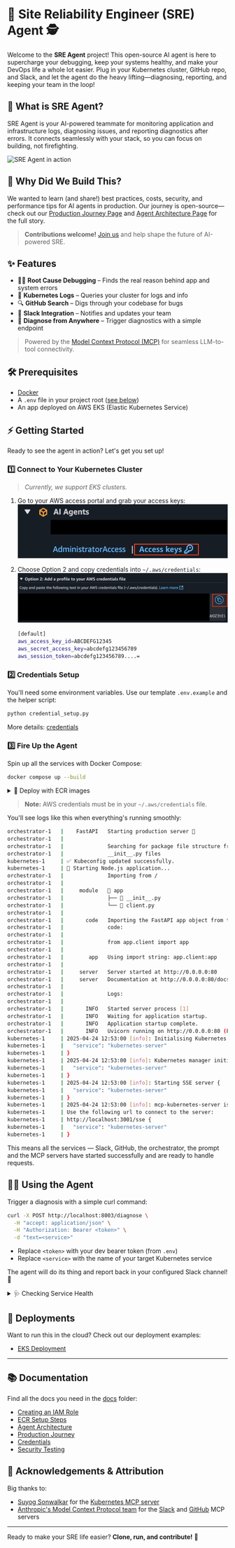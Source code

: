# 🚀 Site Reliability Engineer (SRE) Agent :detective:

Welcome to the **SRE Agent** project! This open-source AI agent is here to supercharge your debugging, keep your systems healthy, and make your DevOps life a whole lot easier. Plug in your Kubernetes cluster, GitHub repo, and Slack, and let the agent do the heavy lifting—diagnosing, reporting, and keeping your team in the loop!

## 🌟 What is SRE Agent?

SRE Agent is your AI-powered teammate for monitoring application and infrastructure logs, diagnosing issues, and reporting diagnostics after errors. It connects seamlessly with your stack, so you can focus on building, not firefighting.

![SRE Agent in action](https://github.com/user-attachments/assets/5ef19428-d650-405d-ba88-848aeef58fef)

## 🤔 Why Did We Build This?

We wanted to learn (and share!) best practices, costs, security, and performance tips for AI agents in production. Our journey is open-source—check out our [Production Journey Page](/docs/production-journey.md) and [Agent Architecture Page](/docs/agent-architecture.md) for the full story.

> **Contributions welcome!** [Join us](CONTRIBUTING.md) and help shape the future of AI-powered SRE.

## ✨ Features

- 🕵️‍♂️ **Root Cause Debugging** – Finds the real reason behind app and system errors
- 📜 **Kubernetes Logs** – Queries your cluster for logs and info
- 🔍 **GitHub Search** – Digs through your codebase for bugs
- 💬 **Slack Integration** – Notifies and updates your team
- 🚦 **Diagnose from Anywhere** – Trigger diagnostics with a simple endpoint

> Powered by the [Model Context Protocol (MCP)](https://github.com/modelcontextprotocol) for seamless LLM-to-tool connectivity.

## 🛠️ Prerequisites

- [Docker](https://docs.docker.com/get-docker/)
- A `.env` file in your project root ([see below](#credentials-setup))
- An app deployed on AWS EKS (Elastic Kubernetes Service)

## ⚡ Getting Started

Ready to see the agent in action? Let's get you set up!

### 1️⃣ Connect to Your Kubernetes Cluster

> _Currently, we support EKS clusters._

1. Go to your AWS access portal and grab your access keys:
   ![key](./docs/imgs/running_locally/access_key.png)
2. Choose Option 2 and copy credentials into `~/.aws/credentials`:
   ![option_2](./docs/imgs/running_locally/option_2.png)

   ```bash
   [default]
   aws_access_key_id=ABCDEFG12345
   aws_secret_access_key=abcdefg123456789
   aws_session_token=abcdefg123456789....=
   ```

### 2️⃣ Credentials Setup

You'll need some environment variables. Use our template `.env.example` and the helper script:

```bash
python credential_setup.py
```

More details: [credentials](docs/credentials.md)

### 3️⃣ Fire Up the Agent

Spin up all the services with Docker Compose:

```bash
docker compose up --build
```

<details>
<summary>🚢 Deploy with ECR images</summary>

See [ECR Setup](docs/ecr-setup.md) for details.

```
docker compose -f compose.ecr.yaml up
```

</details>

> **Note:** AWS credentials must be in your `~/.aws/credentials` file.

You'll see logs like this when everything's running smoothly:

```bash
orchestrator-1   |    FastAPI   Starting production server 🚀
orchestrator-1   |
orchestrator-1   |              Searching for package file structure from directories with
orchestrator-1   |              __init__.py files
kubernetes-1     | ✅ Kubeconfig updated successfully.
kubernetes-1     | 🚀 Starting Node.js application...
orchestrator-1   |              Importing from /
orchestrator-1   |
orchestrator-1   |     module   📁 app
orchestrator-1   |              ├── 🐍 __init__.py
orchestrator-1   |              └── 🐍 client.py
orchestrator-1   |
orchestrator-1   |       code   Importing the FastAPI app object from the module with the following
orchestrator-1   |              code:
orchestrator-1   |
orchestrator-1   |              from app.client import app
orchestrator-1   |
orchestrator-1   |        app   Using import string: app.client:app
orchestrator-1   |
orchestrator-1   |     server   Server started at http://0.0.0.0:80
orchestrator-1   |     server   Documentation at http://0.0.0.0:80/docs
orchestrator-1   |
orchestrator-1   |              Logs:
orchestrator-1   |
orchestrator-1   |       INFO   Started server process [1]
orchestrator-1   |       INFO   Waiting for application startup.
orchestrator-1   |       INFO   Application startup complete.
orchestrator-1   |       INFO   Uvicorn running on http://0.0.0.0:80 (Press CTRL+C to quit)
kubernetes-1     | 2025-04-24 12:53:00 [info]: Initialising Kubernetes manager {
kubernetes-1     |   "service": "kubernetes-server"
kubernetes-1     | }
kubernetes-1     | 2025-04-24 12:53:00 [info]: Kubernetes manager initialised successfully {
kubernetes-1     |   "service": "kubernetes-server"
kubernetes-1     | }
kubernetes-1     | 2025-04-24 12:53:00 [info]: Starting SSE server {
kubernetes-1     |   "service": "kubernetes-server"
kubernetes-1     | }
kubernetes-1     | 2025-04-24 12:53:00 [info]: mcp-kubernetes-server is listening on port 3001
kubernetes-1     | Use the following url to connect to the server:
kubernetes-1     | http://localhost:3001/sse {
kubernetes-1     |   "service": "kubernetes-server"
kubernetes-1     | }
```

This means all the services — Slack, GitHub, the orchestrator, the prompt and the MCP servers have started successfully and are ready to handle requests.

## 🧑‍💻 Using the Agent

Trigger a diagnosis with a simple curl command:

```bash
curl -X POST http://localhost:8003/diagnose \
  -H "accept: application/json" \
  -H "Authorization: Bearer <token>" \
  -d "text=<service>"
```

- Replace `<token>` with your dev bearer token (from `.env`)
- Replace `<service>` with the name of your target Kubernetes service

The agent will do its thing and report back in your configured Slack channel! 🎉

<details>
<summary>🩺 Checking Service Health</summary>

A `/health` endpoint is available on the orchestrator service:

```bash
curl -X GET http://localhost:8003/health
```

- `200 OK` = All systems go!
- `503 Service Unavailable` = Something's up; check the response for details.

</details>

## 🚀 Deployments

Want to run this in the cloud? Check out our deployment examples:

- [EKS Deployment](https://github.com/fuzzylabs/sre-agent-deployment)

---

## 📚 Documentation

Find all the docs you need in the [docs](docs) folder:

- [Creating an IAM Role](docs/creating-an-iam-role.md)
- [ECR Setup Steps](docs/ecr-setup.md)
- [Agent Architecture](docs/agent-architecture.md)
- [Production Journey](docs/production-journey.md)
- [Credentials](docs/credentials.md)
- [Security Testing](docs/security-testing.md)

## 🙏 Acknowledgements & Attribution

Big thanks to:

- [Suyog Sonwalkar](https://github.com/Flux159) for the [Kubernetes MCP server](/sre_agent/servers/mcp-server-kubernetes/)
- [Anthropic's Model Context Protocol team](https://github.com/modelcontextprotocol) for the [Slack](/sre_agent/servers/slack/) and [GitHub](/sre_agent/servers/github/) MCP servers

---

Ready to make your SRE life easier? **Clone, run, and contribute!** 🚀
